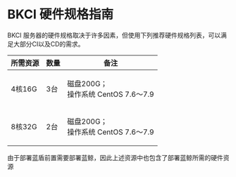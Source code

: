# BKCI 硬件规格指南

BKCI 服务器的硬件规格取决于许多因素，但使用下列推荐硬件规格列表，可以满足大部分CI以及CD的需求。

| **所需资源** | **数量** | **备注**                                |
| -------- | ------ | ------------------------------------- |
| 4核16G    | 3台     | <p>磁盘200G；<br>操作系统 CentOS 7.6～7.9</p> |
| 8核32G    | 2台     | <p>磁盘200G；<br>操作系统 CentOS 7.6～7.9</p> |

由于部署蓝盾前置需要部署蓝鲸，因此上述资源中也包含了部署蓝鲸所需的硬件资源
